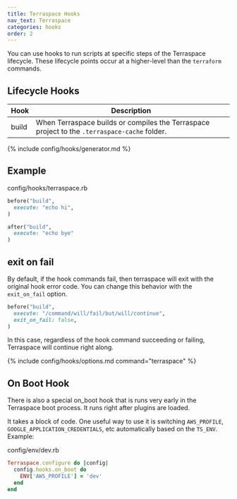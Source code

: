 ```yaml
---
title: Terraspace Hooks
nav_text: Terraspace
categories: hooks
order: 2
---
```


You can use hooks to run scripts at specific steps of the Terraspace lifecycle. These lifecycle points occur at a higher-level than the `terraform` commands.

## Lifecycle Hooks

Hook | Description
---|---
build | When Terraspace builds or compiles the Terraspace project to the `.terraspace-cache` folder.

{% include config/hooks/generator.md %}

## Example

config/hooks/terraspace.rb

```ruby
before("build",
  execute: "echo hi",
)

after("build",
  execute: "echo bye"
)
```

## exit on fail

By default, if the hook commands fail, then terraspace will exit with the original hook error code.  You can change this behavior with the `exit_on_fail` option.

```ruby
before("build",
  execute: "/command/will/fail/but/will/continue",
  exit_on_fail: false,
)
```

In this case, regardless of the hook command succeeding or failing, Terraspace will continue right along.

{% include config/hooks/options.md command="terraspace" %}

## On Boot Hook

There is also a special on_boot hook that is runs very early in the Terraspace boot process. It runs right after plugins are loaded.

It takes a block of code. One useful way to use it is switching `AWS_PROFILE`, `GOOGLE_APPLICATION_CREDENTIALS`, etc automatically based on the `TS_ENV`. Example:

config/env/dev.rb

```ruby
Terraspace.configure do |config|
  config.hooks.on_boot do
    ENV['AWS_PROFILE'] = 'dev'
  end
end
```
